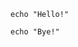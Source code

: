 ```shell
echo "Hello!"
```

<!--
```shell
echo "This is a hidden script!"
```
-->

```shell
echo "Bye!"
```